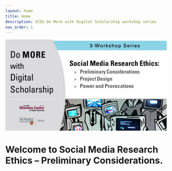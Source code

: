 ```yaml
---
layout: home
title: Home
description: SCDS Do More with Digital Scholarship workshop series
nav_order: 1
---
```


<img src="assets/img/dmds-smre.png" alt="Workshop Title Slide" width="720">

<!-- Edit the content below for the workshop in question. Once you're ready to publish, remove the comment characters e.g. "<!--" at the start and end -->

# Welcome to Social Media Research Ethics – Preliminary Considerations.


<!--
<img src="assets/img/dmds-tableau.png" alt="Workshop Title Slide" width="720">



You might not think of numbers and locations as Humanities data, but it all depends on how you use them! Working with numeric and spatial data, you will learn how to create visualizations in [Tableau](https://www.tableau.com/).

Proceed to the [Preparation](preparation) page to get started.
-->

